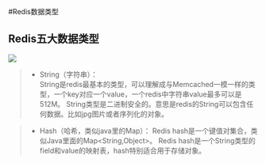 #Redis数据类型

## Redis五大数据类型
![](/img/reids/redis-data-type.png)
> - String（字符串）：<br>
String是redis最基本的类型，可以理解成与Memcached一模一样的类型，一个key对应一个value，一个redis中字符串value最多可以是512M。
String类型是二进制安全的。意思是redis的String可以包含任何数据。比如jpg图片或者序列化的对象。

> - Hash（哈希，类似java里的Map）：
Redis hash是一个键值对集合，类似Java里面的Map<String,Object>。
Redis hash是一个String类型的field和value的映射表，hash特别适合用于存储对象。

